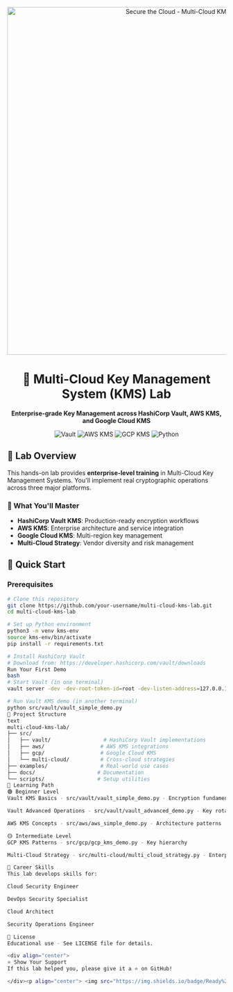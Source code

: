 <p align="center">
  <img src="docs/images/secure-the-cloud-banner.jpg" alt="Secure the Cloud - Multi-Cloud KMS Lab" width="800"/>
</p>

<h1 align="center">
🔐 Multi-Cloud Key Management System (KMS) Lab
</h1>

<p align="center">
  <strong>Enterprise-grade Key Management across HashiCorp Vault, AWS KMS, and Google Cloud KMS</strong>
</p>

<p align="center">
  <img src="https://img.shields.io/badge/HashiCorp-Vault-red?style=for-the-badge&logo=vault" alt="Vault" />
  <img src="https://img.shields.io/badge/AWS-KMS-orange?style=for-the-badge&logo=amazon-aws" alt="AWS KMS" />
  <img src="https://img.shields.io/badge/Google%20Cloud-KMS-blue?style=for-the-badge&logo=google-cloud" alt="GCP KMS" />
  <img src="https://img.shields.io/badge/Python-3.8%2B-green?style=for-the-badge&logo=python" alt="Python" />
</p>

## 🎯 Lab Overview

This hands-on lab provides **enterprise-level training** in Multi-Cloud Key Management Systems. You'll implement real cryptographic operations across three major platforms.

### 🌟 What You'll Master
- **HashiCorp Vault KMS**: Production-ready encryption workflows
- **AWS KMS**: Enterprise architecture and service integration  
- **Google Cloud KMS**: Multi-region key management
- **Multi-Cloud Strategy**: Vendor diversity and risk management

## 🚀 Quick Start

### Prerequisites
```bash
# Clone this repository
git clone https://github.com/your-username/multi-cloud-kms-lab.git
cd multi-cloud-kms-lab

# Set up Python environment
python3 -m venv kms-env
source kms-env/bin/activate
pip install -r requirements.txt

# Install HashiCorp Vault
# Download from: https://developer.hashicorp.com/vault/downloads
Run Your First Demo
bash
# Start Vault (in one terminal)
vault server -dev -dev-root-token-id=root -dev-listen-address=127.0.0.1:8200

# Run Vault KMS demo (in another terminal)
python src/vault/vault_simple_demo.py
📁 Project Structure
text
multi-cloud-kms-lab/
├── src/
│   ├── vault/                 # HashiCorp Vault implementations
│   ├── aws/                  # AWS KMS integrations  
│   ├── gcp/                  # Google Cloud KMS
│   └── multi-cloud/          # Cross-cloud strategies
├── examples/                 # Real-world use cases
├── docs/                    # Documentation
└── scripts/                 # Setup utilities
🎯 Learning Path
🟢 Beginner Level
Vault KMS Basics - src/vault/vault_simple_demo.py - Encryption fundamentals

Vault Advanced Operations - src/vault/vault_advanced_demo.py - Key rotation

AWS KMS Concepts - src/aws/aws_simple_demo.py - Architecture patterns

🟡 Intermediate Level
GCP KMS Patterns - src/gcp/gcp_kms_demo.py - Key hierarchy

Multi-Cloud Strategy - src/multi-cloud/multi_cloud_strategy.py - Enterprise architecture

💼 Career Skills
This lab develops skills for:

Cloud Security Engineer

DevOps Security Specialist

Cloud Architect

Security Operations Engineer

📜 License
Educational use - See LICENSE file for details.

<div align="center">
⭐ Show Your Support
If this lab helped you, please give it a ⭐ on GitHub!

</div><p align="center"> <img src="https://img.shields.io/badge/Ready%20For-Production%20Roles-success?style=for-the-badge" alt="Ready for Production" /> </p> ```
